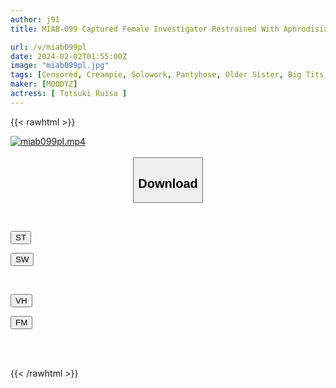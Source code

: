 ```yaml
---
author: j91
title: MIAB-099 Captured Female Investigator Restrained With Aphrodisiac Oil And Sexually Tortured! Infinite Acme Creampie A-face Orgasm Climax Edition Ruisa Miyazuki

url: /v/miab099pl
date: 2024-02-02T01:55:00Z
image: "miab099pl.jpg"
tags: [Censored, Creampie, Solowork, Pantyhose, Older Sister, Big Tits, Nasty, Hardcore, Squirting, Female Investigator	]
maker: [MOODYZ]
actress: [ Totsuki Ruisa ]
---
```



{{< rawhtml >}}

<div class="video" data-videoid="JvZOgZo87vhj0P8">
    <a href="javascript:;">
        <img src="/v/miab099pl/miab099pl.jpg" width="WIDTH" height="HEIGHT" alt="miab099pl.mp4" loading="lazy">
    </a>
</div>

<script type="text/javascript" src="https://j91.asia/asset/on-demand-st.js"></script>

<br>
  <link rel="stylesheet" href="https://j91.asia/asset/bs5.css">
  
  <center>
  <button class="btn btn-primary" type="button" data-bs-toggle="collapse" data-bs-target=".multi-collapse" aria-expanded="false" aria-controls="multiCollapseExample1 multiCollapseExample2"><h2>Download</h2></button></center>
</p>
<div class="row">
  <div class="col">
    <div class="collapse multi-collapse" id="multiCollapseExample1">
      <div class="card card-body">
	      	      <br>
<div class="buttons">  
<p><a href="https://streamtape.to/v/JvZOgZo87vhj0P8" target="_blank"><button class="btn-hover color-3"><i class="fa fa-download"></i> ST</button></a></p>
<p><a href="https://flaswish.com/vtklztos9vpk" target="_blank"><button class="btn-hover color-2"><i class="fa fa-download"></i> SW</button></a></p></div>
    </div>
  </div>
</div>
  <div class="col">
    <div class="collapse multi-collapse" id="multiCollapseExample2">
      <div class="card card-body">
	      <br>
<div class="buttons">
<p><a href="javascript:;" target="_blank"><button class="btn-hover color-9"><i class="fa fa-download"></i> VH</button></a></p>
<p><a href="javascript:;" target="_blank"><button class="btn-hover color-8"><i class="fa fa-download"></i> FM</button></a></p></div>
<br><br>
      </div>
    </div>
  </div>
</div>

{{< /rawhtml >}}
